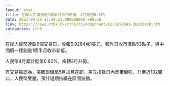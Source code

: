```yaml
---
layout: post
title: 在岸人民幣創逾1個半月收市新低　4月貶值0.82%
date: 2023-04-28 17:38:23.000000000 +08:00
link: https://news.rthk.hk/rthk/ch/component/k2/1698341-20230428.htm
categories: rthk
---
```


在岸人民幣連跌6個交易日，收報6.9284兌1美元，較昨日收市價跌53點子，與中間價一樣創逾1個半月收市新低。

人民幣4月累計貶值0.82%，扭轉3月升勢。

有交易員認為，美國聯儲局5月加息在即，美元指數日內反覆偏強，升至近102關口，人民幣受壓，預計短期持續在區間波動。
